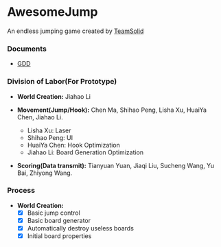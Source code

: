 # AwesomeJump

An endless jumping game created by [TeamSolid](https://github.com/TeamSolid526)

### Documents
- [GDD](https://docs.google.com/document/d/1XpwUizX4sju-hacB2D4vGi2fWnMIgXCk3vYPiAw_oW8)

### Division of Labor(For Prototype)
- **World Creation:** Jiahao Li

- **Movement(Jump/Hook):** Chen Ma, Shihao Peng, Lisha Xu, HuaiYa Chen, Jiahao Li.
  - Lisha Xu: Laser
  - Shihao Peng: UI
  - HuaiYa Chen: Hook Optimization
  - Jiahao Li: Board Generation Optimization

- **Scoring(Data transmit):** Tianyuan Yuan, Jiaqi Liu, Sucheng Wang, Yu Bai, Zhiyong Wang.

### Process
- **World Creation:**
  - [x] Basic jump control
  - [x] Basic board generator
  - [x] Automatically destroy useless boards
  - [x] Initial board properties
